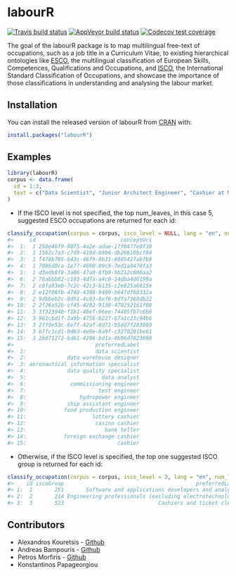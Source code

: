 
<!-- README.md is generated from README.Rmd. Please edit that file -->

# labourR

<!-- badges: start -->

[![Travis build
status](https://travis-ci.org/AleKoure/labourR.svg?branch=master)](https://travis-ci.org/AleKoure/labourR)
[![AppVeyor build
status](https://ci.appveyor.com/api/projects/status/github/AleKoure/labourR?branch=master&svg=true)](https://ci.appveyor.com/project/AleKoure/labourR)
[![Codecov test
coverage](https://codecov.io/gh/AleKoure/labourR/branch/master/graph/badge.svg)](https://codecov.io/gh/AleKoure/labourR?branch=master)
<!-- badges: end -->

The goal of the labourR package is to map multilingual free-text of
occupations, such as a job title in a Curriculum Vitae, to existing
hierarchical ontologies like [ESCO](https://ec.europa.eu/esco/portal),
the multilingual classification of European Skills, Competences,
Qualifications and Occupations, and
[ISCO](https://ec.europa.eu/esco/portal/escopedia/International_Standard_Classification_of_Occupations__40_ISCO_41_),
the International Standard Classification of Occupations, and showcase
the importance of those classifications in understanding and analysing
the labour market.

## Installation

You can install the released version of labourR from
[CRAN](https://CRAN.R-project.org) with:

``` r
install.packages("labourR")
```

## Examples

``` r
library(labourR)
corpus <- data.frame(
  id = 1:3,
  text = c("Data Scientist", "Junior Architect Engineer", "Cashier at McDonald's")
)
```

  - If the ISCO level is not specified, the top num\_leaves, in this
    case 5, suggested ESCO occupations are returned for each id:

<!-- end list -->

``` r
classify_occupation(corpus = corpus, isco_level = NULL, lang = "en", num_leaves = 5)
#>     id                           conceptUri
#>  1:  1 258e46f9-0075-4a2e-adae-1ff0477e0f30
#>  2:  1 1562c7a3-c7d9-419d-b9b6-db26610bcf84
#>  3:  1 f470b785-643c-46f9-8b31-6085427ab7b8
#>  4:  1 7086d0ca-1e77-4690-89c9-7ed1a0478fa3
#>  5:  1 d3edb8f8-3a06-47a0-8fb9-9b212c006aa2
#>  6:  2 76abbb82-c103-4d7a-a4c0-14dba4d6199a
#>  7:  2 c8fa93eb-7c2c-42c3-b135-c2e825a6615e
#>  8:  2 e12f08fb-4748-4388-9489-b647df60332a
#>  9:  2 9dbbeb2c-0d51-4c03-8ef6-8dfa7360db22
#> 10:  2 2f26a52b-cf45-4282-9138-478252161f00
#> 11:  3 3f32394b-f1b1-48ef-96ee-74405fb7c6b6
#> 12:  3 961cbd1f-2a9b-4756-b227-67a1c23c94b6
#> 13:  3 2ff9e53c-6e7f-42af-8d71-b5dd7f283089
#> 14:  3 b7fc1cd1-0d6d-4e9e-8a9f-c3270201be81
#> 15:  3 2b871272-bd61-4206-bd1a-0b96d7023098
#>                          preferredLabel
#>  1:                      data scientist
#>  2:             data warehouse designer
#>  3: aeronautical information specialist
#>  4:             data quality specialist
#>  5:                        data analyst
#>  6:              commissioning engineer
#>  7:                       test engineer
#>  8:                 hydropower engineer
#>  9:             ship assistant engineer
#> 10:            food production engineer
#> 11:                     lottery cashier
#> 12:                      casino cashier
#> 13:                         bank teller
#> 14:            foreign exchange cashier
#> 15:                             cashier
```

  - Otherwise, if the ISCO level is specified, the top one suggested
    ISCO group is returned for each id:

<!-- end list -->

``` r
classify_occupation(corpus = corpus, isco_level = 3, lang = "en", num_leaves = 5)
#>    id iscoGroup                                          preferredLabel
#> 1:  1       251       Software and applications developers and analysts
#> 2:  2       214 Engineering professionals (excluding electrotechnology)
#> 3:  3       523                              Cashiers and ticket clerks
```

## Contributors

  - Alexandros Kouretsis - [Github](https://github.com/AleKoure)
  - Andreas Bampouris - [Github](https://github.com/andbamp)
  - Petros Morfiris - [Github](https://github.com/peterthunder)
  - Konstantinos Papageorgiou
